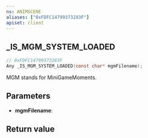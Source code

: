 ```yaml
---
ns: ANIMSCENE
aliases: ["0xFDFC14799373283F"]
apiset: client
---
```

## _IS_MGM_SYSTEM_LOADED

```c
// 0xFDFC14799373283F
Any _IS_MGM_SYSTEM_LOADED(const char* mgmFilename);
```

MGM stands for MiniGameMoments.

## Parameters
* **mgmFilename**:

## Return value

